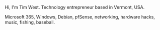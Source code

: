 Hi, I'm Tim West. Technology entrepreneur based in Vermont, USA.

Microsoft 365, Windows, Debian, pfSense, networking, hardware hacks, music, fishing, baseball.
